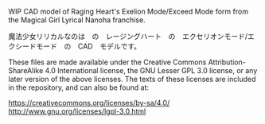 WIP CAD model of Raging Heart's Exelion Mode/Exceed Mode form from the Magical Girl Lyrical Nanoha franchise.

魔法少女リリカルなのは　の　レージングハート　の　エクセリオンモード/エクシードモード　の　CAD　モデルです。

These files are made available under the Creative Commons Attribution-ShareAlike 4.0 International license, the GNU Lesser GPL 3.0 license, or any later version of the above licenses.  The texts of these licenses are included in the repository, and can also be found at: 

https://creativecommons.org/licenses/by-sa/4.0/
http://www.gnu.org/licenses/lgpl-3.0.html
